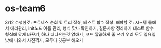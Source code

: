 # os-team6
3/12 수행한것: 프로세스 순회 및 트리 작성, 
		테스트 함수 작성.
해야할 것: 시스템 콜에서 에러관리, init노드 이름 관리, 형식 맞나 확인하기, 질문사항 정리하기
		테스트 함수 형식에 맞게 바꾸기, 하나 더나오는것 없애기, 코드 깔끔하게 좀 쓰기
		우리 모두 일요일 낮에 나와서 사진찍기, 모두다 깃공부 해오기

